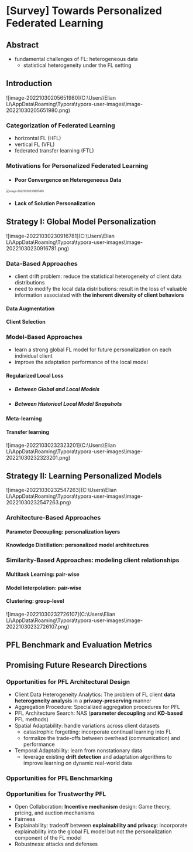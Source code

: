 # [Survey] Towards Personalized Federated Learning

## Abstract

- fundamental challenges of FL: heterogeneous data
  - statistical heterogeneity under the FL setting  



## Introduction

![image-20221030205651980](C:\Users\Elian Li\AppData\Roaming\Typora\typora-user-images\image-20221030205651980.png)



### Categorization of Federated Learning

- horizontal FL (HFL)
- vertical FL (VFL)
- federated transfer learning (FTL)



### Motivations for Personalized Federated Learning

- #### Poor Convergence on Heterogeneous Data

<img src="C:\Users\Elian Li\AppData\Roaming\Typora\typora-user-images\image-20221030230605485.png" alt="image-20221030230605485" style="zoom:50%;" />

- #### Lack of Solution Personalization



## Strategy I: Global Model Personalization

![image-20221030230916781](C:\Users\Elian Li\AppData\Roaming\Typora\typora-user-images\image-20221030230916781.png)

### Data-Based Approaches

- client drift problem: reduce the statistical heterogeneity of client data distributions
- need to modify the local data distributions: result in the loss of valuable information associated with
  **the inherent diversity of client behaviors**

#### Data Augmentation

#### Client Selection



### Model-Based Approaches

- learn a strong global FL model for future personalization on each individual client
- improve the adaptation performance of the local model

#### Regularized Local Loss

- ##### Between Global and Local Models

- ##### Between Historical Local Model Snapshots

#### Meta-learning

#### Transfer learning

![image-20221030232323201](C:\Users\Elian Li\AppData\Roaming\Typora\typora-user-images\image-20221030232323201.png)



## Strategy II: Learning Personalized Models

![image-20221030232547263](C:\Users\Elian Li\AppData\Roaming\Typora\typora-user-images\image-20221030232547263.png)

### Architecture-Based Approaches

#### Parameter Decoupling: personalization layers

#### Knowledge Distillation: personalized model architectures



### Similarity-Based Approaches: modeling client relationships

#### Multitask Learning: pair-wise

#### Model Interpolation: pair-wise

#### Clustering: group-level

![image-20221030232726107](C:\Users\Elian Li\AppData\Roaming\Typora\typora-user-images\image-20221030232726107.png)



## PFL Benchmark and Evaluation Metrics



## Promising Future Research Directions

### Opportunities for PFL Architectural Design

- Client Data Heterogeneity Analytics: The problem of FL client **data heterogeneity analysis** in a **privacy-preserving** manner
- Aggregation Procedure: Specialized aggregation procedures for PFL
- PFL Architecture Search: NAS (**parameter decoupling** and **KD-based** PFL methods)
- Spatial Adaptability: handle variations across client datasets
  - catastrophic forgetting: incorporate continual learning into FL
  - formalize the trade-offs between overhead (communication) and performance
- Temporal Adaptability: learn from nonstationary data
  - leverage existing **drift detection** and adaptation algorithms to improve learning on dynamic real-world data



### Opportunities for PFL Benchmarking



### Opportunities for Trustworthy PFL

- Open Collaboration: **Incentive mechanism** design: Game theory, pricing, and auction mechanisms
- Fairness
- Explainability: tradeoff between **explainability and privacy**: incorporate explainability into the global FL model but not the personalization component of the FL model
- Robustness: attacks and defenses

